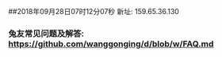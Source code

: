 ##2018年09月28日07时12分07秒 新址: 159.65.36.130
### 兔友常见问题及解答: https://github.com/wanggonging/d/blob/w/FAQ.md
